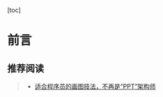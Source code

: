 [toc]









# 前言

## 推荐阅读

> - [适合程序员的画图技法，不再是“PPT”架构师](https://blog.csdn.net/Gupaoxueyuan/article/details/80527406)

